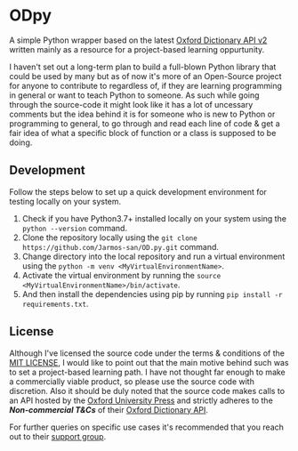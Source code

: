 # ODpy

A simple Python wrapper based on the latest [Oxford Dictionary API v2](https://api-blog.oxforddictionaries.com/2018/03/27/make-first-call-oxford-dictionaries-api/) written mainly as a resource for a project-based learning oppurtunity.

I haven't set out a long-term plan to build a full-blown Python library that could be used by many but as of now it's more of an Open-Source project for anyone to contribute to regardless of, if they are learning programming in general or want to teach Python to someone. As such while going through the source-code it might look like it has a lot of uncessary comments but the idea behind it is for someone who is new to Python or programming to general, to go through and read each line of code & get a fair idea of what a specific block of function or a class is supposed to be doing.

## Development

Follow the steps below to set up a quick development environment for testing locally on your system.

1. Check if you have Python3.7+ installed locally on your system using the `python --version` command.
2. Clone the repository locally using the `git clone https://github.com/Jarmos-san/OD.py.git` command.
3. Change directory into the local repository and run a virtual environment using the `python -m venv <MyVirtualEnvironmentName>`.
4. Activate the virtual environment by running the `source <MyVirtualEnvironmentName>/bin/activate`.
5. And then install the dependencies using pip by running `pip install -r requirements.txt`.

## License

Although I've licensed the source code under the terms & conditions of the [MIT LICENSE](https://github.com/Jarmos-san/OD.py/blob/master/LICENSE), I would like to point out that the main motive behind such was to set a project-based learning path. I have not thought far enough to make a commercially viable product, so please use the source code with discretion. Also it should be duly noted that the source code makes calls to an API hosted by the [Oxford University Press](https://academic.oup.com/journals) and strictly adheres to the ***Non-commercial T&Cs*** of their [Oxford Dictionary API](https://developer.oxforddictionaries.com/).

For further queries on specific use cases it's recommended that you reach out to their [support group](https://developer.oxforddictionaries.com/#).
